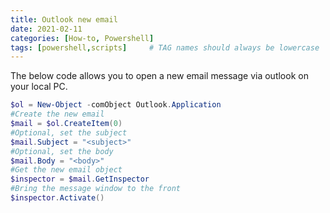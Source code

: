 ```yaml
---
title: Outlook new email
date: 2021-02-11
categories: [How-to, Powershell]
tags: [powershell,scripts]     # TAG names should always be lowercase
---
```



The below code allows you to open a new email message via outlook on your local PC.

```powershell
$ol = New-Object -comObject Outlook.Application
#Create the new email
$mail = $ol.CreateItem(0)
#Optional, set the subject
$mail.Subject = "<subject>"
#Optional, set the body
$mail.Body = "<body>"
#Get the new email object
$inspector = $mail.GetInspector
#Bring the message window to the front
$inspector.Activate()
```